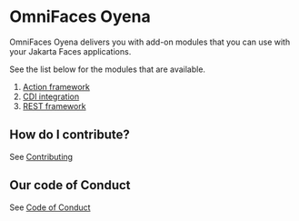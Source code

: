 
# OmniFaces Oyena

OmniFaces Oyena delivers you with add-on modules that you can use with your
Jakarta Faces applications.

See the list below for the modules that are available.

1. [Action framework](action/README.md)
2. [CDI integration](cdi/README.md)
2. [REST framework](rest/README.md)

## How do I contribute?

See [Contributing](CONTRIBUTING.md)

## Our code of Conduct

See [Code of Conduct](CODE_OF_CONDUCT.md)
